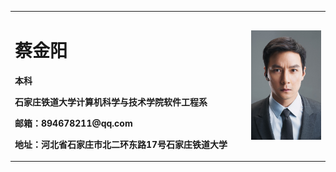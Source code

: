 <table border="0">
  <tr>
    <td width="75%">
      <h1>蔡金阳</h1>
      <p><b>本科</b></p>
      <p><b>石家庄铁道大学计算机科学与技术学院软件工程系</b></p>
      <p><b>邮箱：894678211@qq.com</b></p>
      <p><b>地址：河北省石家庄市北二环东路17号石家庄铁道大学</b></p>
    </td>
    <td width="25%">
      <img src="/wuyanzu.jpg" width="100%">
    </td>
  </tr>
</table>
